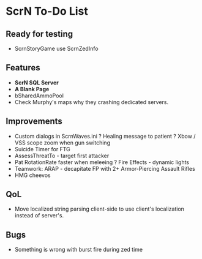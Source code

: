 # ScrN To-Do List

## Ready for testing
- ScrnStoryGame use ScrnZedInfo


## Features
- **ScrN SQL Server**
- **A Blank Page**
- bSharedAmmoPool
- Check Murphy's maps why they crashing dedicated servers.

## Improvements
- Custom dialogs in ScrnWaves.ini
? Healing message to patient
? Xbow / VSS scope zoom when gun switching
- Suicide Timer for FTG
- AssessThreatTo - target first attacker
- Pat RotationRate faster when meleeing
? Fire Effects - dynamic lights
- Teamwork: ARAP - decapitate FP with 2+ Armor-Piercing Assault Rifles
- HMG cheevos

## QoL
- Move localized string parsing client-side to use client's localization instead of server's.

## Bugs
- Something is wrong with burst fire during zed time
